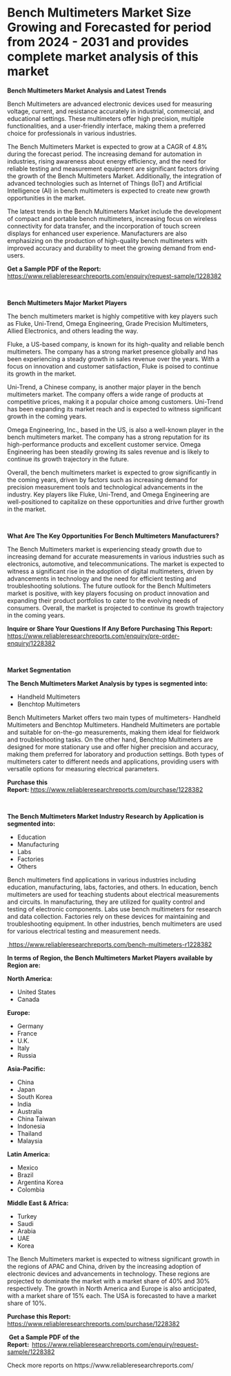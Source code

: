 <p><h1>Bench Multimeters Market Size Growing and Forecasted for period from 2024 - 2031 and provides complete market analysis of this market</h1></p><p><strong>Bench Multimeters Market Analysis and Latest Trends</strong></p>
<p><p>Bench Multimeters are advanced electronic devices used for measuring voltage, current, and resistance accurately in industrial, commercial, and educational settings. These multimeters offer high precision, multiple functionalities, and a user-friendly interface, making them a preferred choice for professionals in various industries.</p><p>The Bench Multimeters Market is expected to grow at a CAGR of 4.8% during the forecast period. The increasing demand for automation in industries, rising awareness about energy efficiency, and the need for reliable testing and measurement equipment are significant factors driving the growth of the Bench Multimeters Market. Additionally, the integration of advanced technologies such as Internet of Things (IoT) and Artificial Intelligence (AI) in bench multimeters is expected to create new growth opportunities in the market.</p><p>The latest trends in the Bench Multimeters Market include the development of compact and portable bench multimeters, increasing focus on wireless connectivity for data transfer, and the incorporation of touch screen displays for enhanced user experience. Manufacturers are also emphasizing on the production of high-quality bench multimeters with improved accuracy and durability to meet the growing demand from end-users.</p></p>
<p><strong>Get a Sample PDF of the Report:&nbsp;</strong> <a href="https://www.reliableresearchreports.com/enquiry/request-sample/1228382">https://www.reliableresearchreports.com/enquiry/request-sample/1228382</a></p>
<p>&nbsp;</p>
<p><strong>Bench Multimeters Major Market Players</strong></p>
<p><p>The bench multimeters market is highly competitive with key players such as Fluke, Uni-Trend, Omega Engineering, Grade Precision Multimeters, Allied Electronics, and others leading the way.</p><p>Fluke, a US-based company, is known for its high-quality and reliable bench multimeters. The company has a strong market presence globally and has been experiencing a steady growth in sales revenue over the years. With a focus on innovation and customer satisfaction, Fluke is poised to continue its growth in the market.</p><p>Uni-Trend, a Chinese company, is another major player in the bench multimeters market. The company offers a wide range of products at competitive prices, making it a popular choice among customers. Uni-Trend has been expanding its market reach and is expected to witness significant growth in the coming years.</p><p>Omega Engineering, Inc., based in the US, is also a well-known player in the bench multimeters market. The company has a strong reputation for its high-performance products and excellent customer service. Omega Engineering has been steadily growing its sales revenue and is likely to continue its growth trajectory in the future.</p><p>Overall, the bench multimeters market is expected to grow significantly in the coming years, driven by factors such as increasing demand for precision measurement tools and technological advancements in the industry. Key players like Fluke, Uni-Trend, and Omega Engineering are well-positioned to capitalize on these opportunities and drive further growth in the market.</p></p>
<p>&nbsp;</p>
<p><strong>What Are The Key Opportunities For Bench Multimeters Manufacturers?</strong></p>
<p><p>The Bench Multimeters market is experiencing steady growth due to increasing demand for accurate measurements in various industries such as electronics, automotive, and telecommunications. The market is expected to witness a significant rise in the adoption of digital multimeters, driven by advancements in technology and the need for efficient testing and troubleshooting solutions. The future outlook for the Bench Multimeters market is positive, with key players focusing on product innovation and expanding their product portfolios to cater to the evolving needs of consumers. Overall, the market is projected to continue its growth trajectory in the coming years.</p></p>
<p><strong>Inquire or Share Your Questions If Any Before Purchasing This Report:</strong> <a href="https://www.reliableresearchreports.com/enquiry/pre-order-enquiry/1228382">https://www.reliableresearchreports.com/enquiry/pre-order-enquiry/1228382</a></p>
<p>&nbsp;</p>
<p><strong>Market Segmentation</strong></p>
<p><strong>The Bench Multimeters Market Analysis by types is segmented into:</strong></p>
<p><ul><li>Handheld Multimeters</li><li>Benchtop Multimeters</li></ul></p>
<p><p>Bench Multimeters Market offers two main types of multimeters- Handheld Multimeters and Benchtop Multimeters. Handheld Multimeters are portable and suitable for on-the-go measurements, making them ideal for fieldwork and troubleshooting tasks. On the other hand, Benchtop Multimeters are designed for more stationary use and offer higher precision and accuracy, making them preferred for laboratory and production settings. Both types of multimeters cater to different needs and applications, providing users with versatile options for measuring electrical parameters.</p></p>
<p><strong>Purchase this Report:&nbsp;</strong><a href="https://www.reliableresearchreports.com/purchase/1228382">https://www.reliableresearchreports.com/purchase/1228382</a></p>
<p>&nbsp;</p>
<p><strong>The Bench Multimeters Market Industry Research by Application is segmented into:</strong></p>
<p><ul><li>Education</li><li>Manufacturing</li><li>Labs</li><li>Factories</li><li>Others</li></ul></p>
<p><p>Bench multimeters find applications in various industries including education, manufacturing, labs, factories, and others. In education, bench multimeters are used for teaching students about electrical measurements and circuits. In manufacturing, they are utilized for quality control and testing of electronic components. Labs use bench multimeters for research and data collection. Factories rely on these devices for maintaining and troubleshooting equipment. In other industries, bench multimeters are used for various electrical testing and measurement needs.</p></p>
<p><a href="https://www.reliableresearchreports.com/bench-multimeters-r1228382">&nbsp;https://www.reliableresearchreports.com/bench-multimeters-r1228382</a></p>
<p><strong>In terms of Region, the Bench Multimeters Market Players available by Region are:</strong></p>
<p>
    <p> <strong> North America: </strong>
        <ul>
            <li>United States</li>
            <li>Canada</li>
        </ul>
        </p> 
    <p> <strong> Europe: </strong>
        <ul>
            <li>Germany</li>
            <li>France</li>
            <li>U.K.</li>
            <li>Italy</li>
            <li>Russia</li>
        </ul>
        </p> 
    <p> <strong> Asia-Pacific: </strong>
        <ul>
            <li>China</li>
            <li>Japan</li>
            <li>South Korea</li>
            <li>India</li>
            <li>Australia</li>
            <li>China Taiwan</li>
            <li>Indonesia</li>
            <li>Thailand</li>
            <li>Malaysia</li>
        </ul>
        </p> 
    <p> <strong> Latin America: </strong>
        <ul>
            <li>Mexico</li>
            <li>Brazil</li>
            <li>Argentina Korea</li>
            <li>Colombia</li>
        </ul>
        </p> 
    <p> <strong> Middle East & Africa: </strong>
        <ul>
            <li>Turkey</li>
            <li>Saudi</li>
            <li>Arabia</li>
            <li>UAE</li>
            <li>Korea</li>
        </ul>
    </p>
    </p>
<p><p>The Bench Multimeters market is expected to witness significant growth in the regions of APAC and China, driven by the increasing adoption of electronic devices and advancements in technology. These regions are projected to dominate the market with a market share of 40% and 30% respectively. The growth in North America and Europe is also anticipated, with a market share of 15% each. The USA is forecasted to have a market share of 10%.</p></p>
<p><strong>Purchase this Report: </strong><a href="https://www.reliableresearchreports.com/purchase/1228382">https://www.reliableresearchreports.com/purchase/1228382</a></p>
<p>&nbsp;<strong>Get a Sample PDF of the Report:&nbsp;&nbsp;</strong><a href="https://www.reliableresearchreports.com/enquiry/request-sample/1228382">https://www.reliableresearchreports.com/enquiry/request-sample/1228382</a></p>
<p><strong></strong></p>
<p>Check more reports on https://www.reliableresearchreports.com/</p>